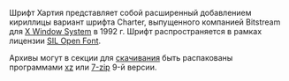 Шрифт Хартия представляет собой расширенный добавлением кириллицы вариант шрифта Charter, выпущенного компанией Bitstream для [X Window System](http://www.x.org/wiki/) в 1992 г.
Шрифт распространяется в рамках лицензии [SIL Open Font](http://scripts.sil.org/OFL).

Архивы могут в секции для [скачивания](https://sourceforge.net/projects/khartiya/files/) быть распакованы программами [xz](http://tukaani.org/xz/) или  [7-zip](http://www.7-zip.org/) 9-й версии.